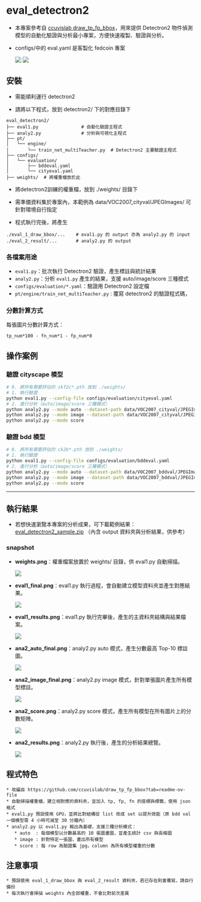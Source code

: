 # eval_detectron2

* 本專案參考自 [ccuvislab draw_tp_fp_bbox](https://github.com/ccuvislab/draw_tp_fp_bbox)，用來提供 Detectron2 物件偵測模型的自動化驗證與分析最小專案，方便快速複製、驗證與分析。
* configs/中的 eval.yaml 是客製化 fedcoin 專案

  ![](pics/0bdd.png)
  ![](pics/0cityscape.png)


## 安裝
* 需能順利運行 detectron2 

* 請將以下程式，放到 detectron2/ 下的對應目錄下

```
eval_detectron2/
├── eval1.py                # 自動化驗證主程式
├── analy2.py               # 分析與可視化主程式
├── pt/
│   └── engine/
│       └── train_net_multiTeacher.py  # Detectron2 主要驗證主程式
├── configs/
│   └── evaluation/
│       ├── bddeval.yaml  
│       └── cityeval.yaml
├── weights/  # 將權重檔放於此
```

* 將detectron2訓練的權重檔，放到 ./weights/ 目錄下 

* 需準備資料集於專案內，本範例為 data/VOC2007_cityval/JPEGImages/ 可針對環境自行指定

* 程式執行完後，將產生
```
./eval_1_draw_bbox/...    # eval1.py 的 output 亦為 analy2.py 的 input
./eval_2_result/...       # analy2.py 的 output
```

### 各檔案用途
- `eval1.py`：批次執行 Detectron2 驗證，產生標註與統計結果
- `analy2.py`：分析 `eval1.py` 產生的結果，支援 auto/image/score 三種模式
- `configs/evaluation/*.yaml`：驗證用 Detectron2 設定檔
- `pt/engine/train_net_multiTeacher.py` : 覆寫 detectron2 的驗證程式碼，

### 分數計算方式
每張圖片分數計算方式：
```
tp_num*100 - fn_num*1 - fp_num*0
```

## 操作案例

### 驗證 cityscape 模型
```bash
# 0. 將所有需要評估的 skf2c*.pth 放到 ./weights/
# 1. 執行驗證
python eval1.py --config-file configs/evaluation/cityeval.yaml
# 2. 進行分析（auto/image/score 三種模式）
python analy2.py --mode auto --dataset-path data/VOC2007_cityval/JPEGImages/
python analy2.py --mode image --dataset-path data/VOC2007_cityval/JPEGImages/ --image-name munster_000056_000019_leftImg8bit.jpg
python analy2.py --mode score
```

### 驗證 bdd 模型
```bash
# 0. 將所有需要評估的 ck2b*.pth 放到 ./weights/
# 1. 執行驗證
python eval1.py --config-file configs/evaluation/bddeval.yaml
# 2. 進行分析（auto/image/score 三種模式）
python analy2.py --mode auto --dataset-path data/VOC2007_bddval/JPEGImages/
python analy2.py --mode image --dataset-path data/VOC2007_bddval/JPEGImages/ --image-name xxxx.jpg
python analy2.py --mode score
```

---

## 執行結果

* 若想快速瀏覽本專案的分析成果，可下載範例結果：
  [eval_detectron2_sample.zip](https://github.com/waue0920/eval_detectron2/releases/download/sample/eval_detectron2_sample.zip)
  （內含 output 資料夾與分析結果，供參考）


### snapshot


- **weights.png**：權重檔案放置於 weights/ 目錄，供 eval1.py 自動掃描。

  ![](pics/1weights.png)

- **eval1_final.png**：eval1.py 執行過程，會自動建立模型資料夾並產生對應結果。

  ![](pics/2eval1_final.png)

- **eval1_results.png**：eval1.py 執行完畢後，產生的主資料夾結構與結果檔案。

  ![](pics/3eval1_results.png)

- **ana2_auto_final.png**：analy2.py auto 模式，產生分數最高 Top-10 標註圖。

  ![](pics/4ana2_auto_final.png)

- **ana2_image_final.png**：analy2.py image 模式，針對單張圖片產生所有模型標註。

  ![](pics/6ana2_image_final.png)

- **ana2_score.png**：analy2.py score 模式，產生所有模型在所有圖片上的分數矩陣。

  ![](pics/5ana2_score.png)

- **ana2_results.png**：analy2.py 執行後，產生的分析結果總覽。

  ![](pics/7ana2_results.png)

## 程式特色
```
* 改編自 https://github.com/ccuvislab/draw_tp_fp_bbox?tab=readme-ov-file
* 自動掃描權重檔，建立相對應的資料夾，並加入 tp, fp, fn 的座標與標籤，使用 json 格式
* eval1.py 預設使用 GPU，並將比對結構從 list 改成 set 以提升效能（原 bdd val 一個模型需 4 小時可減至 30 分鐘內）
* analy2.py 以 eval1.py 輸出為基礎，支援三種分析模式：
   * auto  : 每個模型以分數最高的 10 張圖畫圖，並產生統計 csv 與長條圖
   * image : 針對特定一張圖，畫出所有模型
   * score : 每 row 為驗證集 jpg，column 為所有模型權重的分數
```

## 注意事項
```
* 預設使用 eval_1_draw_bbox 與 eval_2_result 資料夾，若已存在則會覆寫，請自行備份
* 每次執行會掃描 weights 內全部權重，不會比對前次差異
```
